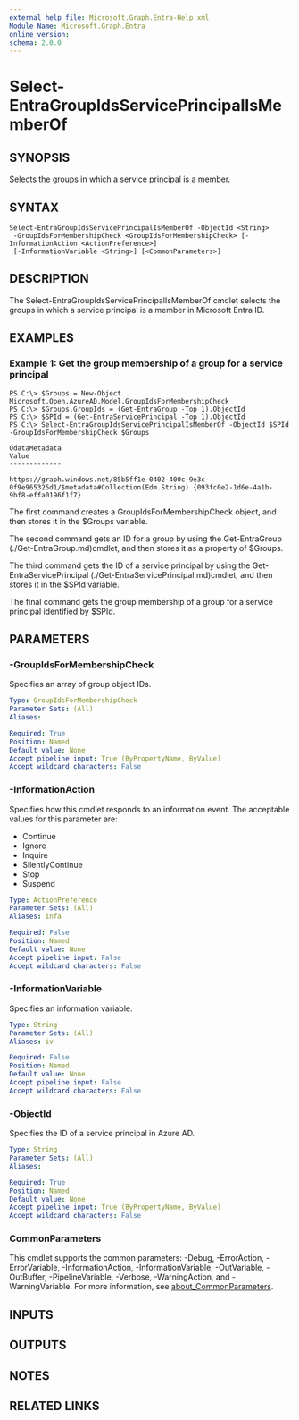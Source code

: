 ```yaml
---
external help file: Microsoft.Graph.Entra-Help.xml
Module Name: Microsoft.Graph.Entra
online version:
schema: 2.0.0
---
```


# Select-EntraGroupIdsServicePrincipalIsMemberOf

## SYNOPSIS
Selects the groups in which a service principal is a member.

## SYNTAX

```
Select-EntraGroupIdsServicePrincipalIsMemberOf -ObjectId <String>
 -GroupIdsForMembershipCheck <GroupIdsForMembershipCheck> [-InformationAction <ActionPreference>]
 [-InformationVariable <String>] [<CommonParameters>]
```

## DESCRIPTION
The Select-EntraGroupIdsServicePrincipalIsMemberOf cmdlet selects the groups in which a service principal is a member in Microsoft Entra ID.

## EXAMPLES

### Example 1: Get the group membership of a group for a service principal
```
PS C:\> $Groups = New-Object Microsoft.Open.AzureAD.Model.GroupIdsForMembershipCheck
PS C:\> $Groups.GroupIds = (Get-EntraGroup -Top 1).ObjectId
PS C:\> $SPId = (Get-EntraServicePrincipal -Top 1).ObjectId
PS C:\> Select-EntraGroupIdsServicePrincipalIsMemberOf -ObjectId $SPId -GroupIdsForMembershipCheck $Groups

OdataMetadata                                                                                   Value
-------------                                                                                   -----
https://graph.windows.net/85b5ff1e-0402-400c-9e3c-0f9e965325d1/$metadata#Collection(Edm.String) {093fc0e2-1d6e-4a1b-9bf8-effa0196f1f7}
```

The first command creates a GroupIdsForMembershipCheck object, and then stores it in the $Groups variable.

The second command gets an ID for a group by using the Get-EntraGroup (./Get-EntraGroup.md)cmdlet, and then stores it as a property of $Groups.

The third command gets the ID of a service principal by using the Get-EntraServicePrincipal (./Get-EntraServicePrincipal.md)cmdlet, and then stores it in the $SPId variable.

The final command gets the group membership of a group for a service principal identified by $SPId.

## PARAMETERS

### -GroupIdsForMembershipCheck
Specifies an array of group object IDs.

```yaml
Type: GroupIdsForMembershipCheck
Parameter Sets: (All)
Aliases:

Required: True
Position: Named
Default value: None
Accept pipeline input: True (ByPropertyName, ByValue)
Accept wildcard characters: False
```

### -InformationAction
Specifies how this cmdlet responds to an information event.
The acceptable values for this parameter are:

- Continue
- Ignore
- Inquire
- SilentlyContinue
- Stop
- Suspend

```yaml
Type: ActionPreference
Parameter Sets: (All)
Aliases: infa

Required: False
Position: Named
Default value: None
Accept pipeline input: False
Accept wildcard characters: False
```

### -InformationVariable
Specifies an information variable.

```yaml
Type: String
Parameter Sets: (All)
Aliases: iv

Required: False
Position: Named
Default value: None
Accept pipeline input: False
Accept wildcard characters: False
```

### -ObjectId
Specifies the ID of a service principal in Azure AD.

```yaml
Type: String
Parameter Sets: (All)
Aliases:

Required: True
Position: Named
Default value: None
Accept pipeline input: True (ByPropertyName, ByValue)
Accept wildcard characters: False
```

### CommonParameters
This cmdlet supports the common parameters: -Debug, -ErrorAction, -ErrorVariable, -InformationAction, -InformationVariable, -OutVariable, -OutBuffer, -PipelineVariable, -Verbose, -WarningAction, and -WarningVariable. For more information, see [about_CommonParameters](http://go.microsoft.com/fwlink/?LinkID=113216).

## INPUTS

## OUTPUTS

## NOTES

## RELATED LINKS
